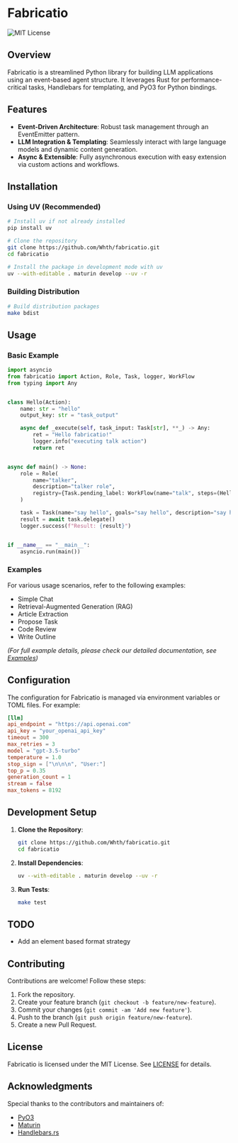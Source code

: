 # Fabricatio

![MIT License](https://img.shields.io/badge/license-MIT-blue.svg)

## Overview

Fabricatio is a streamlined Python library for building LLM applications using an event-based agent structure. It
leverages Rust for performance-critical tasks, Handlebars for templating, and PyO3 for Python bindings.

## Features

- **Event-Driven Architecture**: Robust task management through an EventEmitter pattern.
- **LLM Integration & Templating**: Seamlessly interact with large language models and dynamic content generation.
- **Async & Extensible**: Fully asynchronous execution with easy extension via custom actions and workflows.

## Installation

### Using UV (Recommended)

```bash
# Install uv if not already installed
pip install uv

# Clone the repository
git clone https://github.com/Whth/fabricatio.git
cd fabricatio

# Install the package in development mode with uv
uv --with-editable . maturin develop --uv -r
```

### Building Distribution

```bash
# Build distribution packages
make bdist
```

## Usage

### Basic Example

```python
import asyncio
from fabricatio import Action, Role, Task, logger, WorkFlow
from typing import Any


class Hello(Action):
    name: str = "hello"
    output_key: str = "task_output"

    async def _execute(self, task_input: Task[str], **_) -> Any:
        ret = "Hello fabricatio!"
        logger.info("executing talk action")
        return ret


async def main() -> None:
    role = Role(
        name="talker",
        description="talker role",
        registry={Task.pending_label: WorkFlow(name="talk", steps=(Hello,))}
    )

    task = Task(name="say hello", goals="say hello", description="say hello to the world")
    result = await task.delegate()
    logger.success(f"Result: {result}")


if __name__ == "__main__":
    asyncio.run(main())
```

### Examples

For various usage scenarios, refer to the following examples:

- Simple Chat
- Retrieval-Augmented Generation (RAG)
- Article Extraction
- Propose Task
- Code Review
- Write Outline

_(For full example details, please check our detailed documentation, see [Examples](./examples))_

## Configuration

The configuration for Fabricatio is managed via environment variables or TOML files. For example:

```toml
[llm]
api_endpoint = "https://api.openai.com"
api_key = "your_openai_api_key"
timeout = 300
max_retries = 3
model = "gpt-3.5-turbo"
temperature = 1.0
stop_sign = ["\n\n\n", "User:"]
top_p = 0.35
generation_count = 1
stream = false
max_tokens = 8192
```

## Development Setup

1. **Clone the Repository**:
    ```bash
    git clone https://github.com/Whth/fabricatio.git
    cd fabricatio
    ```
2. **Install Dependencies**:
    ```bash
    uv --with-editable . maturin develop --uv -r
    ```
3. **Run Tests**:
    ```bash
    make test
    ```
## TODO

- Add an element based format strategy


## Contributing

Contributions are welcome! Follow these steps:

1. Fork the repository.
2. Create your feature branch (`git checkout -b feature/new-feature`).
3. Commit your changes (`git commit -am 'Add new feature'`).
4. Push to the branch (`git push origin feature/new-feature`).
5. Create a new Pull Request.

## License

Fabricatio is licensed under the MIT License. See [LICENSE](LICENSE) for details.

## Acknowledgments

Special thanks to the contributors and maintainers of:

- [PyO3](https://github.com/PyO3/pyo3)
- [Maturin](https://github.com/PyO3/maturin)
- [Handlebars.rs](https://github.com/sunng87/handlebars-rust)
